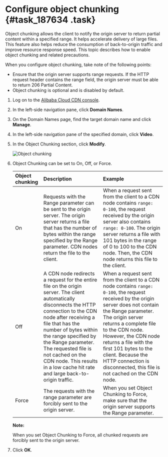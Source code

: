 # Configure object chunking {#task_187634 .task}

Object chunking allows the client to notify the origin server to return partial content within a specified range. It helps accelerate delivery of large files. This feature also helps reduce the consumption of back-to-origin traffic and improve resource response speed. This topic describes how to enable object chunking and related precautions.

When you configure object chunking, take note of the following points:

-   Ensure that the origin server supports range requests. If the HTTP request header contains the range field, the origin server must be able to return 206 Partial Content.
-   Object chunking is optional and is disabled by default.

1.  Log on to the [Alibaba Cloud CDN console](https://partners-intl.aliyun.com/login-required#cdn).
2.  In the left-side navigation pane, click **Domain Names**.
3.  On the Domain Names page, find the target domain name and click **Manage**.
4.  In the left-side navigation pane of the specified domain, click **Video**.
5.  In the Object Chunking section, click **Modify**. 

    ![Object chunking](http://static-aliyun-doc.oss-cn-hangzhou.aliyuncs.com/assets/img/5157/156653384146660_en-US.png)

6.  Object Chunking can be set to On, Off, or Force. 

    |Object chunking|Description|Example|
    |:--------------|:----------|:------|
    |On|Requests with the Range parameter can be sent to the origin server. The origin server returns a file that has the number of bytes within the range specified by the Range parameter. CDN nodes return the file to the client.|When a request sent from the client to a CDN node contains `range: 0-100`, the request received by the origin server also contains `range: 0-100`. The origin server returns a file with 101 bytes in the range of 0 to 100 to the CDN node. Then, the CDN node returns this file to the client.|
    |Off|A CDN node redirects a request for the entire file on the origin server. The client automatically disconnects the HTTP connection to the CDN node after receiving a file that has the number of bytes within the range specified by the Range parameter. The requested file is not cached on the CDN node. This results in a low cache hit rate and large back-to-origin traffic.|When a request sent from the client to a CDN node contains `range: 0-100`, the request received by the origin server does not contain the Range parameter. The origin server returns a complete file to the CDN node. However, the CDN node returns a file with the first 101 bytes to the client. Because the HTTP connection is disconnected, this file is not cached on the CDN node.|
    |Force|The requests with the range parameter are forcibly sent to the origin server.|When you set Object Chunking to Force, make sure that the origin server supports the Range parameter.|

    **Note:** 

    When you set Object Chunking to Force, all chunked requests are forcibly sent to the origin server.

7.  Click **OK**.

